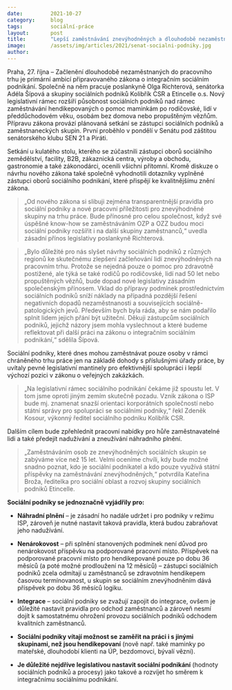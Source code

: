 ```yaml
---
date:         2021-10-27
category:     blog
tags:         sociální-práce 
layout:       post
title:        "Lepší zaměstnávání znevýhodněných a dlouhodobě nezaměstnaných. SEN 21 a Piráti uspořádali v Senátu setkání s odborníky k připravovanému zákonu"
image:        /assets/img/articles/2021/senat-socialni-podniky.jpg
author:       
---
```



Praha, 27. října – Začlenění dlouhodobě nezaměstnaných do pracovního trhu je primární ambicí připravovaného zákona o integračním sociálním podnikání. Společně na něm pracuje poslankyně Olga Richterová, senátorka Adéla Šípová a skupiny sociálních podniků Kolibřík CSR a Etincelle o.s. Nový legislativní rámec rozšíří působnost sociálních podniků nad rámec zaměstnávání hendikepovaných o pomoc maminkám po rodičovské, lidí v předdůchodovém věku, osobám bez domova nebo propuštěným vězňům. Přípravu zákona provází plánovaná setkání se zástupci sociálních podniků a zaměstnaneckých skupin. První proběhlo v pondělí v Senátu pod záštitou senátorského klubu SEN 21 a Piráti.

Setkání u kulatého stolu, kterého se zúčastnili zástupci oborů sociálního zemědělství, facility, B2B, zákaznická centra, výroby a obchodu, gastronomie a také zákonodárci, ocenili všichni přítomní. Kromě diskuze o návrhu nového zákona také společně vyhodnotili dotazníky vyplněné zástupci oborů sociálního podnikání, které přispějí ke kvalitnějšímu znění zákona.

> „Od nového zákona si slibuji zejména transparentnější pravidla pro sociální podniky a nové pracovní příležitosti pro znevýhodněné skupiny na trhu práce. Bude přínosné pro celou společnost, když své úspěšné know-how se zaměstnáváním OZP a OZZ budou moci sociální podniky rozšířit i na další skupiny zaměstnanců,“ uvedla zásadní přínos legislativy poslankyně Richterová.

> „Bylo důležité pro nás slyšet návrhy sociálních podniků z různých regionů ke skutečnému zlepšení začleňování lidí znevýhodněných na pracovním trhu. Protože se nejedná pouze o pomoc pro zdravotně postižené, ale týká se také rodičů po rodičovské, lidí nad 50 let nebo propuštěných vězňů, bude dopad nové legislativy zásadním společenským přínosem. Vklad do přípravy podmínek prostřednictvím sociálních podniků sníží náklady na případná pozdější řešení negativních dopadů nezaměstnanosti a souvisejících sociálně-patologických jevů. Především bych byla ráda, aby se nám podařilo splnit lidem jejich přání být užiteční. Děkuji zástupcům sociálních podniků, jejichž názory jsem mohla vyslechnout a které budeme reflektovat při další práci na zákonu o integračním sociálním podnikání,“ sdělila Šípová.

Sociální podniky, které dnes mohou zaměstnávat pouze osoby v rámci chráněného trhu práce jen na základě dohody s příslušnými úřady práce, by uvítaly pevné legislativní mantinely pro efektivnější spolupráci i lepší výchozí pozici v zákonu o veřejných zakázkách.

> „Na legislativní rámec sociálního podnikání čekáme již spoustu let. V tom jsme oproti jiným zemím skutečně pozadu. Vznik zákona o ISP bude mj. znamenat snazší orientaci korporátních společností nebo státní správy pro spolupráci se sociálními podniky,“ řekl Zdeněk Kosour, výkonný ředitel sociálního podniku Kolibřík CSR. 

Dalším cílem bude zpřehlednit pracovní nabídky pro hůře zaměstnavatelné lidi a také předejít nadužívání a zneužívání náhradního plnění.

> „Zaměstnáváním osob ze znevýhodněných sociálních skupin se zabýváme více než 15 let. Velmi oceníme chvíli, kdy bude možné snadno poznat, kdo je sociální podnikatel a kdo pouze využívá státní příspěvky na zaměstnávání znevýhodněných,“ potvrdila Kateřina Broža, ředitelka pro sociální oblast a rozvoj skupiny sociálních podniků Etincelle.


**Sociální podniky se jednoznačně vyjádřily pro:**

* **Náhradní plnění** – je zásadní ho nadále udržet i pro podniky v režimu ISP, zároveň je nutné nastavit taková pravidla, která budou zabraňovat jeho nadužívání. 

* **Nenárokovost** – při splnění stanovených podmínek není důvod pro nenárokovost příspěvku na podporované  pracovní místo.
Příspěvek na podporované pracovní místo pro hendikepované pouze po dobu 36 měsíců (a poté možné prodloužení na 12 měsíců) – zástupci sociálních podniků zcela odmítají u zaměstnanců se zdravotním hendikepem časovou termínovanost, u skupin se sociálním znevýhodněním dává příspěvek po dobu 36 měsíců logiku.

* **Integrace** – sociální podniky se zvažují zapojit do integrace, ovšem je důležité nastavit pravidla pro odchod zaměstnanců a zároveň nesmí dojít k samostatnému ohrožení provozu sociálních podniků odchodem kvalitních zaměstnanců. 

* **Sociální podniky vítají možnost se zaměřit na práci i s jinými skupinami, než jsou hendikepovaní** (nově např. také maminky po mateřské, dlouhodobí klienti na ÚP, bezdomovci, bývalí vězni).

* **Je důležité nejdříve legislativou nastavit sociální podnikání** (hodnoty sociálních podniků a procesy) jako takové a rozvíjet ho směrem k integračnímu sociálnímu podnikání.

